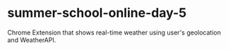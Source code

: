 # summer-school-online-day-5
Chrome Extension that shows real-time weather using user's geolocation and WeatherAPI.

